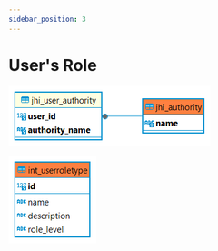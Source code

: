 ```yaml
---
sidebar_position: 3
---
```


# User's Role

![alt text](<../../../../../../../../../../static/img/prismaenterprise - jhi_authority.png>)

![alt text](<../../../../../../../../../../static/img/prismaenterprise - int_userroletype.png>)

